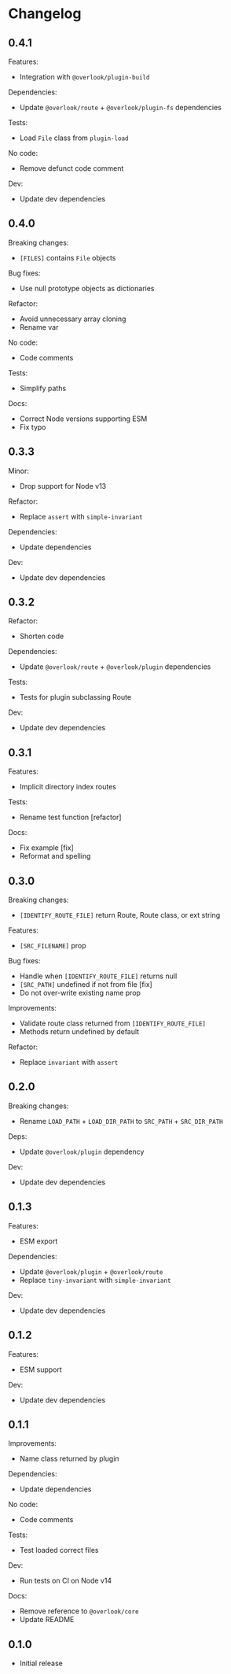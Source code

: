 # Changelog

## 0.4.1

Features:

* Integration with `@overlook/plugin-build`

Dependencies:

* Update `@overlook/route` + `@overlook/plugin-fs` dependencies

Tests:

* Load `File` class from `plugin-load`

No code:

* Remove defunct code comment

Dev:

* Update dev dependencies

## 0.4.0

Breaking changes:

* `[FILES]` contains `File` objects

Bug fixes:

* Use null prototype objects as dictionaries

Refactor:

* Avoid unnecessary array cloning
* Rename var

No code:

* Code comments

Tests:

* Simplify paths

Docs:

* Correct Node versions supporting ESM
* Fix typo

## 0.3.3

Minor:

* Drop support for Node v13

Refactor:

* Replace `assert` with `simple-invariant`

Dependencies:

* Update dependencies

Dev:

* Update dev dependencies

## 0.3.2

Refactor:

* Shorten code

Dependencies:

* Update `@overlook/route` + `@overlook/plugin` dependencies

Tests:

* Tests for plugin subclassing Route

Dev:

* Update dev dependencies

## 0.3.1

Features:

* Implicit directory index routes

Tests:

* Rename test function [refactor]

Docs:

* Fix example [fix]
* Reformat and spelling

## 0.3.0

Breaking changes:

* `[IDENTIFY_ROUTE_FILE]` return Route, Route class, or ext string

Features:

* `[SRC_FILENAME]` prop

Bug fixes:

* Handle when `[IDENTIFY_ROUTE_FILE]` returns null
* `[SRC_PATH]` undefined if not from file [fix]
* Do not over-write existing name prop

Improvements:

* Validate route class returned from `[IDENTIFY_ROUTE_FILE]`
* Methods return undefined by default

Refactor:

* Replace `invariant` with `assert`

## 0.2.0

Breaking changes:

* Rename `LOAD_PATH` + `LOAD_DIR_PATH` to `SRC_PATH` + `SRC_DIR_PATH`

Deps:

* Update `@overlook/plugin` dependency

Dev:

* Update dev dependencies

## 0.1.3

Features:

* ESM export

Dependencies:

* Update `@overlook/plugin` + `@overlook/route`
* Replace `tiny-invariant` with `simple-invariant`

Dev:

* Update dev dependencies

## 0.1.2

Features:

* ESM support

Dev:

* Update dev dependencies

## 0.1.1

Improvements:

* Name class returned by plugin

Dependencies:

* Update dependencies

No code:

* Code comments

Tests:

* Test loaded correct files

Dev:

* Run tests on CI on Node v14

Docs:

* Remove reference to `@overlook/core`
* Update README

## 0.1.0

* Initial release
